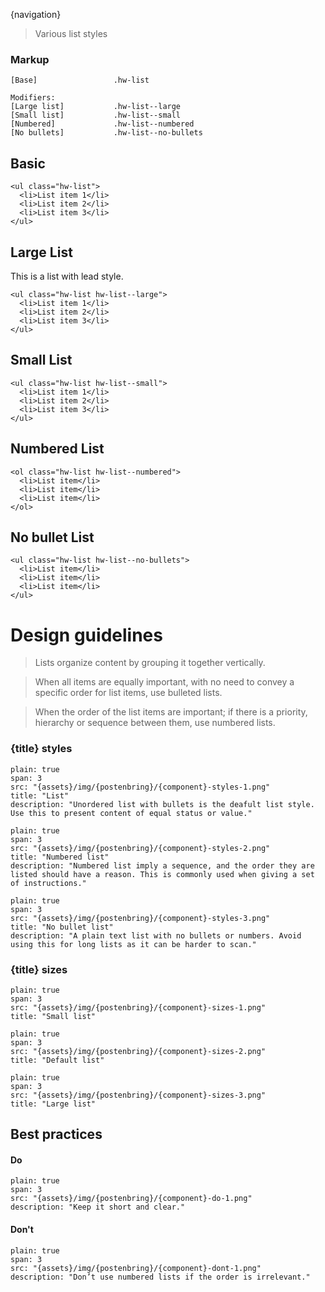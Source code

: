 

{navigation}






> Various list styles




### Markup
```code
[Base]                 .hw-list

Modifiers:
[Large list]           .hw-list--large
[Small list]           .hw-list--small
[Numbered]             .hw-list--numbered
[No bullets]           .hw-list--no-bullets
```



## Basic

```html|plain,light
<ul class="hw-list">
  <li>List item 1</li>
  <li>List item 2</li>
  <li>List item 3</li>
</ul>
```

## Large List
This is a list with lead style.
```html|plain,light
<ul class="hw-list hw-list--large">
  <li>List item 1</li>
  <li>List item 2</li>
  <li>List item 3</li>
</ul>
```


## Small List

```html|plain,light
<ul class="hw-list hw-list--small">
  <li>List item 1</li>
  <li>List item 2</li>
  <li>List item 3</li>
</ul>
```

## Numbered List

```html|plain,light
<ol class="hw-list hw-list--numbered">
  <li>List item</li>
  <li>List item</li>
  <li>List item</li>
</ol>
```

## No bullet List

```html|plain,light
<ul class="hw-list hw-list--no-bullets">
  <li>List item</li>
  <li>List item</li>
  <li>List item</li>
</ul>
```







# Design guidelines

> Lists organize content by grouping it together vertically. 

> When all items are equally important, with no need to convey a specific order for list items, use bulleted lists.

> When the order of the list items are important; if there is a priority, hierarchy or sequence between them, use numbered lists.




### {title} styles
```image
plain: true
span: 3
src: "{assets}/img/{postenbring}/{component}-styles-1.png"
title: "List"
description: "Unordered list with bullets is the deafult list style. Use this to present content of equal status or value."
```
```image
plain: true
span: 3
src: "{assets}/img/{postenbring}/{component}-styles-2.png"
title: "Numbered list"
description: "Numbered list imply a sequence, and the order they are listed should have a reason. This is commonly used when giving a set of instructions."
```
```image
plain: true
span: 3
src: "{assets}/img/{postenbring}/{component}-styles-3.png"
title: "No bullet list"
description: "A plain text list with no bullets or numbers. Avoid using this for long lists as it can be harder to scan."
```





### {title} sizes
```image
plain: true
span: 3
src: "{assets}/img/{postenbring}/{component}-sizes-1.png"
title: "Small list"
```
```image
plain: true
span: 3
src: "{assets}/img/{postenbring}/{component}-sizes-2.png"
title: "Default list"
```
```image
plain: true
span: 3
src: "{assets}/img/{postenbring}/{component}-sizes-3.png"
title: "Large list"
```








## Best practices

#### Do

```image
plain: true
span: 3
src: "{assets}/img/{postenbring}/{component}-do-1.png"
description: "Keep it short and clear."
```
#### Don't
  
```image
plain: true
span: 3
src: "{assets}/img/{postenbring}/{component}-dont-1.png"
description: "Don’t use numbered lists if the order is irrelevant."
```
